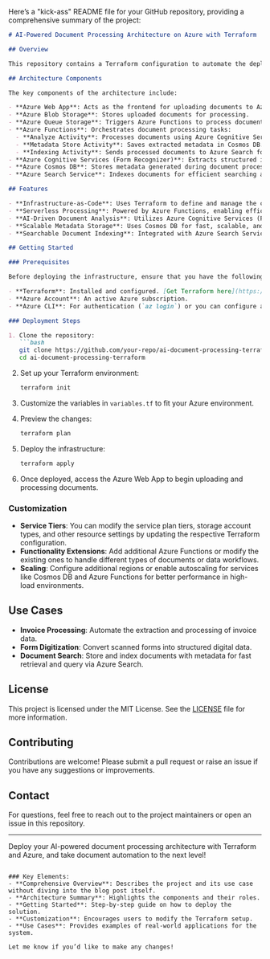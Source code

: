 Here’s a "kick-ass" README file for your GitHub repository, providing a comprehensive summary of the project:

```markdown
# AI-Powered Document Processing Architecture on Azure with Terraform

## Overview

This repository contains a Terraform configuration to automate the deployment of an AI-driven document processing architecture on Microsoft Azure. The system leverages a variety of Azure services to handle document ingestion, processing, metadata storage, and indexing, providing a scalable and efficient solution for document management and analysis. This setup is ideal for use cases such as processing invoices, forms, or any unstructured document formats.

## Architecture Components

The key components of the architecture include:

- **Azure Web App**: Acts as the frontend for uploading documents to Azure Blob Storage.
- **Azure Blob Storage**: Stores uploaded documents for processing.
- **Azure Queue Storage**: Triggers Azure Functions to process documents asynchronously.
- **Azure Functions**: Orchestrates document processing tasks:
  - **Analyze Activity**: Processes documents using Azure Cognitive Services.
  - **Metadata Store Activity**: Saves extracted metadata in Cosmos DB.
  - **Indexing Activity**: Sends processed documents to Azure Search for indexing.
- **Azure Cognitive Services (Form Recognizer)**: Extracts structured information from uploaded documents, such as text, tables, and key-value pairs.
- **Azure Cosmos DB**: Stores metadata generated during document processing.
- **Azure Search Service**: Indexes documents for efficient searching and retrieval.

## Features

- **Infrastructure-as-Code**: Uses Terraform to define and manage the cloud infrastructure in a repeatable and scalable way.
- **Serverless Processing**: Powered by Azure Functions, enabling efficient and cost-effective document processing that scales automatically.
- **AI-Driven Document Analysis**: Utilizes Azure Cognitive Services (Form Recognizer) to analyze documents and extract meaningful data.
- **Scalable Metadata Storage**: Uses Cosmos DB for fast, scalable, and structured storage of document metadata.
- **Searchable Document Indexing**: Integrated with Azure Search Service to provide fast document search and retrieval capabilities.

## Getting Started

### Prerequisites

Before deploying the infrastructure, ensure that you have the following:

- **Terraform**: Installed and configured. [Get Terraform here](https://www.terraform.io/downloads).
- **Azure Account**: An active Azure subscription.
- **Azure CLI**: For authentication (`az login`) or you can configure a Service Principal for non-interactive login.

### Deployment Steps

1. Clone the repository:
   ```bash
   git clone https://github.com/your-repo/ai-document-processing-terraform.git
   cd ai-document-processing-terraform
   ```

2. Set up your Terraform environment:
   ```bash
   terraform init
   ```

3. Customize the variables in `variables.tf` to fit your Azure environment.

4. Preview the changes:
   ```bash
   terraform plan
   ```

5. Deploy the infrastructure:
   ```bash
   terraform apply
   ```

6. Once deployed, access the Azure Web App to begin uploading and processing documents.

### Customization

- **Service Tiers**: You can modify the service plan tiers, storage account types, and other resource settings by updating the respective Terraform configuration.
- **Functionality Extensions**: Add additional Azure Functions or modify the existing ones to handle different types of documents or data workflows.
- **Scaling**: Configure additional regions or enable autoscaling for services like Cosmos DB and Azure Functions for better performance in high-load environments.

## Use Cases

- **Invoice Processing**: Automate the extraction and processing of invoice data.
- **Form Digitization**: Convert scanned forms into structured digital data.
- **Document Search**: Store and index documents with metadata for fast retrieval and query via Azure Search.

## License

This project is licensed under the MIT License. See the [LICENSE](LICENSE) file for more information.

## Contributing

Contributions are welcome! Please submit a pull request or raise an issue if you have any suggestions or improvements.

## Contact

For questions, feel free to reach out to the project maintainers or open an issue in this repository.

---

Deploy your AI-powered document processing architecture with Terraform and Azure, and take document automation to the next level!
```

### Key Elements:
- **Comprehensive Overview**: Describes the project and its use case without diving into the blog post itself.
- **Architecture Summary**: Highlights the components and their roles.
- **Getting Started**: Step-by-step guide on how to deploy the solution.
- **Customization**: Encourages users to modify the Terraform setup.
- **Use Cases**: Provides examples of real-world applications for the system.

Let me know if you’d like to make any changes!